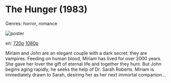 # The Hunger (1983)

Genres: horror, romance

![poster](http://image.tmdb.org/t/p/w500/ua5BKMRDqchLWQiJi7HfXlxELec.jpg)

en:
  [720p](magnet:?xt=urn:btih:e0d6ab97c1222cdf145d60c7189d675cf19d6c6e&dn=The+Hunger+%281983%29+720p+BrRip+x264+-+YIFY&tr=udp%3A%2F%2Ftracker.openbittorrent.com%3A80%2Fannounce&tr=udp%3A%2F%2Fglotorrents.pw%3A6969%2Fannounce&tr=udp%3A%2F%2Ftracker.openbittorrent.com%3A80%2Fannounce&tr=udp%3A%2F%2Ftracker.opentrackr.org%3A1337%2Fannounce&tr=udp%3A%2F%2Fzer0day.to%3A1337%2Fannounce&tr=udp%3A%2F%2Ftracker.coppersurfer.tk%3A6969%2Fannounce)
  [1080p](magnet:?xt=urn:btih:1e49acf0c280a27998a5fc600efe3c3ebd4d6212&dn=The+Hunger+%281983%29+1080p+BrRip+x264+-+YIFY&tr=udp%3A%2F%2Ftracker.openbittorrent.com%3A80%2Fannounce&tr=udp%3A%2F%2Fglotorrents.pw%3A6969%2Fannounce&tr=udp%3A%2F%2Ftracker.openbittorrent.com%3A80%2Fannounce&tr=udp%3A%2F%2Ftracker.opentrackr.org%3A1337%2Fannounce&tr=udp%3A%2F%2Fzer0day.to%3A1337%2Fannounce&tr=udp%3A%2F%2Ftracker.coppersurfer.tk%3A6969%2Fannounce)
  


Miriam and John are an elegant couple with a dark secret: they are vampires. Feeding on human blood, Miriam has lived for over 2000 years. She gave her lover the gift of eternal life and together they hunt. But John begins aging rapidly, he seeks the help of Dr. Sarah Roberts. Miriam is immediately drawn to Sarah, desiring her as her next immortal companion...